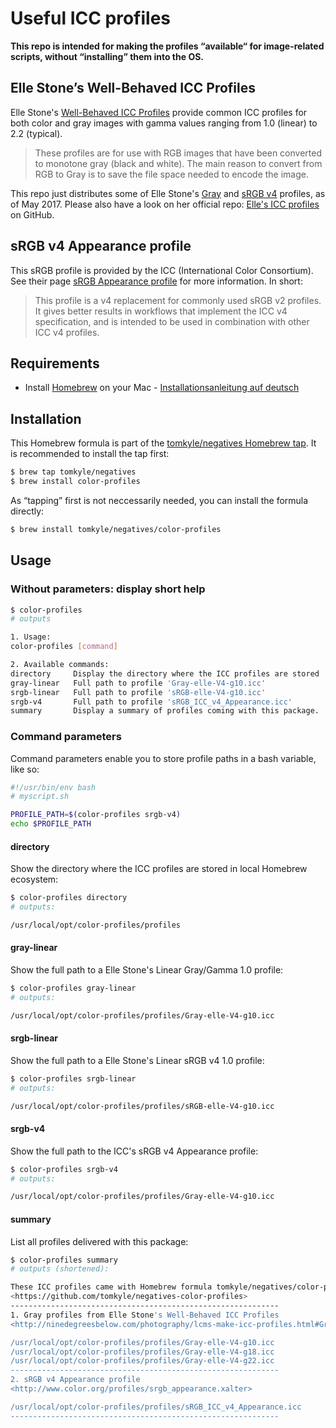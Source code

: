 
# Useful ICC profiles

**This repo is intended for making the profiles “available“ for image-related scripts, without “installing” them into the OS.**


## Elle Stone’s Well-Behaved ICC Profiles

Elle Stone's [Well-Behaved ICC Profiles](http://ninedegreesbelow.com/photography/lcms-make-icc-profiles.html) provide common ICC profiles for both color and gray images with gamma values ranging from 1.0 (linear) to 2.2 (typical).

> These profiles are for use with RGB images that have been converted to monotone gray (black and white). The main reason to convert from RGB to Gray is to save the file space needed to encode the image.

This repo just distributes some of Elle Stone's [Gray](http://ninedegreesbelow.com/photography/lcms-make-icc-profiles.html#Gray) and [sRGB v4](http://ninedegreesbelow.com/photography/lcms-make-icc-profiles.html#sRGB) profiles, as of May 2017. Please also have a look on her official repo: [Elle's ICC profiles](https://github.com/ellelstone/elles_icc_profiles) on GitHub.



## sRGB v4 Appearance profile
This sRGB profile is provided by the ICC (International Color Consortium). See their page [sRGB Appearance profile](http://www.color.org/profiles/srgb_appearance.xalter) for more information. In short:

> This profile is a v4 replacement for commonly used sRGB v2 profiles. It gives better results in workflows that implement the ICC v4 specification, and is intended to be used in combination with other ICC v4 profiles.

## Requirements

- Install [Homebrew](https://brew.sh/) on your Mac - [Installationsanleitung auf deutsch](https://brew.sh/index_de.html)


## Installation

This Homebrew formula is part of the [tomkyle/negatives Homebrew tap](https://github.com/tomkyle/homebrew-negatives). It is recommended to install the tap first:

```bash
$ brew tap tomkyle/negatives
$ brew install color-profiles
```

As “tapping” first is not neccessarily needed, you can install the formula directly:

```bash
$ brew install tomkyle/negatives/color-profiles
```




## Usage

### Without parameters: display short help


```bash
$ color-profiles
# outputs

1. Usage:
color-profiles [command]

2. Available commands:
directory     Display the directory where the ICC profiles are stored
gray-linear   Full path to profile 'Gray-elle-V4-g10.icc'
srgb-linear   Full path to profile 'sRGB-elle-V4-g10.icc'
srgb-v4       Full path to profile 'sRGB_ICC_v4_Appearance.icc'
summary       Display a summary of profiles coming with this package.
```


### Command parameters

Command parameters enable you to store profile paths in a bash variable, like so:


```bash
#!/usr/bin/env bash
# myscript.sh

PROFILE_PATH=$(color-profiles srgb-v4)
echo $PROFILE_PATH
```


#### directory
Show the directory where the ICC profiles are stored in local Homebrew ecosystem:

```bash
$ color-profiles directory
# outputs:

/usr/local/opt/color-profiles/profiles
```

#### gray-linear
Show the full path to a Elle Stone's Linear Gray/Gamma 1.0 profile:

```bash
$ color-profiles gray-linear
# outputs:

/usr/local/opt/color-profiles/profiles/Gray-elle-V4-g10.icc
```


#### srgb-linear
Show the full path to a Elle Stone's Linear sRGB v4 1.0 profile:

```bash
$ color-profiles srgb-linear
# outputs:

/usr/local/opt/color-profiles/profiles/sRGB-elle-V4-g10.icc
```



#### srgb-v4
Show the full path to the ICC's sRGB v4 Appearance profile:

```bash
$ color-profiles srgb-v4
# outputs:

/usr/local/opt/color-profiles/profiles/Gray-elle-V4-g10.icc
```

#### summary
List all profiles delivered with this package:

```bash
$ color-profiles summary
# outputs (shortened):

These ICC profiles came with Homebrew formula tomkyle/negatives/color-profiles.
<https://github.com/tomkyle/negatives-color-profiles>
------------------------------------------------------------
1. Gray profiles from Elle Stone's Well-Behaved ICC Profiles
<http://ninedegreesbelow.com/photography/lcms-make-icc-profiles.html#Gray>

/usr/local/opt/color-profiles/profiles/Gray-elle-V4-g10.icc
/usr/local/opt/color-profiles/profiles/Gray-elle-V4-g18.icc
/usr/local/opt/color-profiles/profiles/Gray-elle-V4-g22.icc
------------------------------------------------------------
2. sRGB v4 Appearance profile
<http://www.color.org/profiles/srgb_appearance.xalter>

/usr/local/opt/color-profiles/profiles/sRGB_ICC_v4_Appearance.icc
------------------------------------------------------------
```
